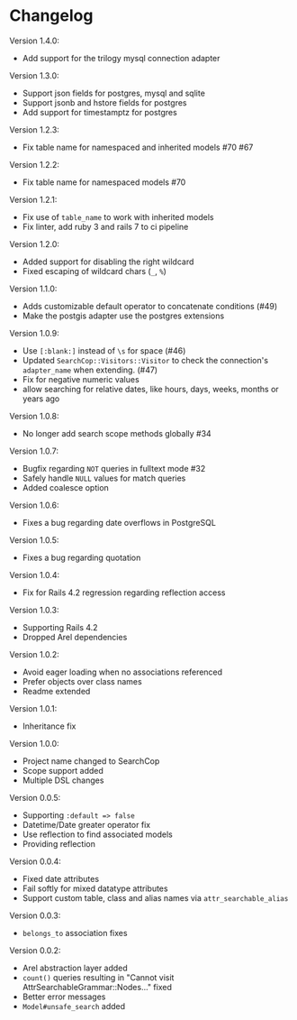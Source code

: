 
# Changelog

Version 1.4.0:

* Add support for the trilogy mysql connection adapter

Version 1.3.0:

* Support json fields for postgres, mysql and sqlite
* Support jsonb and hstore fields for postgres
* Add support for timestamptz for postgres

Version 1.2.3:

* Fix table name for namespaced and inherited models #70 #67

Version 1.2.2:

* Fix table name for namespaced models #70

Version 1.2.1:

* Fix use of `table_name` to work with inherited models
* Fix linter, add ruby 3 and rails 7 to ci pipeline

Version 1.2.0:

* Added support for disabling the right wildcard
* Fixed escaping of wildcard chars (`_`, `%`)

Version 1.1.0:

* Adds customizable default operator to concatenate conditions (#49)
* Make the postgis adapter use the postgres extensions

Version 1.0.9:

* Use `[:blank:]` instead of `\s` for space (#46)
* Updated `SearchCop::Visitors::Visitor` to check the connection's `adapter_name` when extending. (#47)
* Fix for negative numeric values
* allow searching for relative dates, like hours, days, weeks, months or years ago

Version 1.0.8:

* No longer add search scope methods globally #34

Version 1.0.7:

* Bugfix regarding `NOT` queries in fulltext mode #32
* Safely handle `NULL` values for match queries
* Added coalesce option

Version 1.0.6:

* Fixes a bug regarding date overflows in PostgreSQL

Version 1.0.5:

* Fixes a bug regarding quotation

Version 1.0.4:

* Fix for Rails 4.2 regression regarding reflection access

Version 1.0.3:

* Supporting Rails 4.2
* Dropped Arel dependencies

Version 1.0.2:

* Avoid eager loading when no associations referenced
* Prefer objects over class names
* Readme extended

Version 1.0.1:

* Inheritance fix

Version 1.0.0:

* Project name changed to SearchCop
* Scope support added
* Multiple DSL changes

Version 0.0.5:

* Supporting `:default => false`
* Datetime/Date greater operator fix
* Use reflection to find associated models
* Providing reflection

Version 0.0.4:

* Fixed date attributes
* Fail softly for mixed datatype attributes
* Support custom table, class and alias names via `attr_searchable_alias`

Version 0.0.3:

* `belongs_to` association fixes

Version 0.0.2:

* Arel abstraction layer added
* `count()` queries resulting in "Cannot visit AttrSearchableGrammar::Nodes..." fixed
* Better error messages
* `Model#unsafe_search` added

